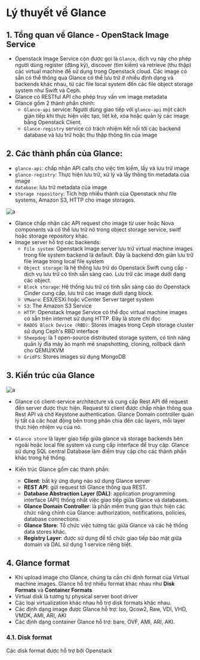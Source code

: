 # Lý thuyết về Glance

## 1. Tổng quan về Glance - OpenStack Image Service

- Openstack Image Service còn được gọi là `Glance`, dịch vụ này cho phép người dùng register (đăng ký), discover (tìm kiếm) và retrieve (thu thập) các virtual machine để sử dụng trong Openstack cloud. Các image có sẵn có thể thông qua Glance có thể lưu trữ ở nhiều định dạng và backends khác nhau, từ các file local system đến các file object storage system như Swift và Ceph.
- Glance có RESTful API cho phép truy vấn vm image metadata
- Glance gồm 2 thành phần chính:
  - `Glance-api` service: Người dùng giao tiếp với `glance-api` một cách gián tiếp khi thực hiện việc tạo, liệt kê, xóa hoặc quản lý các image bằng Openstack Client.
  - `Glance-registry` service có trách nhiệm kết nối tới các backend database và lưu trữ hoặc thu thập thông tin của image

## 2. Các thành phần của Glance:

- `glance-api`: chấp nhận API calls cho việc tìm kiếm, lấy và lưu trữ image 
- `glance-registry`: Thực hiện lưu trữ, xử lý và lấy thông tin metadata của image
- `database`: lưu trữ metadata của image
- `storage repository`: Tích hợp nhiều thành của Openstack như file systems, Amazon S3, HTTP cho image storages.

![a](https://f8-zpcloud.zdn.vn/5131490920666600367/3bc5c4352ddbf485adca.jpg)

- Glance chấp nhận các API request cho image từ user hoặc Nova components và có thể lưu trữ nó trong object storage service, switf hoặc storage repository khác.
- Image server hỗ trợ các backends:
  - `File system`: Openstack Image server lưu trữ virtual machine images trong file system backend là default. Đây là backend đơn giản lưu trữ file image trong local file system
  - `Object storage`: là hệ thống lưu trữ do Openstack Swift cung cấp - dịch vụ lưu trữ có tính sẵn sàng cao. Lưu trữ các image dưới dạng các object.
  - `Block storage`: Hệ thống lưu trữ có tính sẵn sàng cáo do Openstack Cinder cung cấp, lưu trữ các image dưới dạng block.
  - `VMware`: ESX/ESXi hoặc vCenter Server target system
  - `S3`: The Amazon S3 Service
  - `HTTP`: Openstack Image Service có thể đọc virtual machine images có sẵn trên internet sử dụng HTTP. Đây là store chỉ đọc
  - `RADOS Block Device (RBD)`: Stores images trong Ceph storage cluster sử dụng Ceph's RBD interface 
  - `Sheepdog`: là 1 open-source distributed storage system, có tính năng quản lý đĩa máy ảo mạnh mẽ snapshotting, cloning, rollback dành cho QEMU/KVM
  - `GridFS`: Stores images sử dụng MongoDB

## 3. Kiến trúc của Glance

![a](https://f8-zpcloud.zdn.vn/3692454939681764668/3b15fd8f4d64943acd75.jpg)

- Glance có client-service architecture và cung cấp Rest API để request đến server được thực hiện. Request từ client được chấp nhận thông qua Rest API và chờ Keystone authentication. Glance Domain controller quản lý tất cả các hoạt động bên trong phân chia đến các layers, mỗi layer thực hiện nhiệm vụ của nó. 
- `Glance store` là layer giao tiếp giữa glance và storage backends bên ngoài hoặc local file system và cung cấp interface để truy cập. Glance sử dụng SQL central Database làm điểm truy cập cho các thành phần khác trong hệ thống.

- Kiến trúc Glance gồm các thành phần:
  - **Client**: bất kỳ ứng dụng nào sử dụng Glance server
  - **REST API**: gửi request tới Glance thông qua REST.
  - **Database Abstraction Layer (DAL)**: application programming interface (API) thống nhất việc giao tiếp giữa Glance và databases.
  - **Glance Domain Controller**: là phần mềm trung gian thực hiện các chức năng chính của Glance: authorization, notifications, policies, database connections.
  - **Glance Store**: Tổ chức việc tương tác giữa Glance và các hệ thống data stores khác.
  - **Registry Layer**: được sử dụng để tổ chức giao tiếp bảo mật giữa domain và DAL sử dụng 1 service riêng biệt.

## 4. Glance format 

- Khi upload image cho Glance, chúng ta cần chỉ định format của Virtual machine images. Glance hỗ trợ nhiều format khác nhau như **Disk Formats** và **Container Formats**
- Virtual disk là tương tự physical server boot driver
- Các loại virtualization khác nhau hỗ trợ disk formats khác nhau.
- Các định dạng image được Glance hỗ trợ: Iso, Qcow2, Raw, VDI, VHD, VMDK, AMI, ARI, AKI
- Các định dạng container Glance hỗ trợ: bare, OVF, AMI, ARI, AKI.

### 4.1. Disk format

Các disk format được hỗ trợ bởi Openstack 